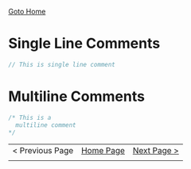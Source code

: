 [Goto Home](../README.md)

# Single Line Comments

```go
// This is single line comment
```

# Multiline Comments

```go
/* This is a
  multiline comment
*/
```

|  |  |  |
| --- | --- | --- |
| < Previous Page | [Home Page](../README.md) | [Next Page >](./console-io.md) |
|  |  |  |
